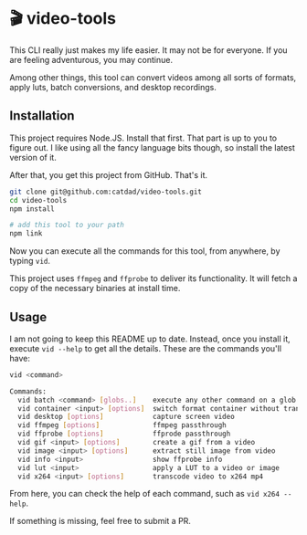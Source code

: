 # 🎬 video-tools

This CLI really just makes my life easier. It may not be for everyone. If you are feeling adventurous, you may continue.

Among other things, this tool can convert videos among all sorts of formats, apply luts, batch conversions, and desktop recordings.

## Installation

This project requires Node.JS. Install that first. That part is up to you to figure out. I like using all the fancy language bits though, so install the latest version of it.

After that, you get this project from GitHub. That's it.

```bash
git clone git@github.com:catdad/video-tools.git
cd video-tools
npm install

# add this tool to your path
npm link
```

Now you can execute all the commands for this tool, from anywhere, by typing `vid`.

This project uses `ffmpeg` and `ffprobe` to deliver its functionality. It will fetch a copy of the necessary binaries at install time.

## Usage

I am not going to keep this README up to date. Instead, once you install it, execute `vid --help` to get all the details. These are the commands you'll have:

```bash
vid <command>

Commands:
  vid batch <command> [globs..]    execute any other command on a glob of files
  vid container <input> [options]  switch format container without transcoding
  vid desktop [options]            capture screen video
  vid ffmpeg [options]             ffmpeg passthrough
  vid ffprobe [options]            ffprode passthrough
  vid gif <input> [options]        create a gif from a video
  vid image <input> [options]      extract still image from video
  vid info <input>                 show ffprobe info
  vid lut <input>                  apply a LUT to a video or image
  vid x264 <input> [options]       transcode video to x264 mp4
```

From here, you can check the help of each command, such as `vid x264 --help`.

If something is missing, feel free to submit a PR.
